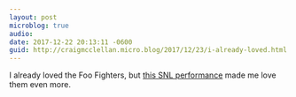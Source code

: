 ```yaml
---
layout: post
microblog: true
audio: 
date: 2017-12-22 20:13:11 -0600
guid: http://craigmcclellan.micro.blog/2017/12/23/i-already-loved.html
---
```

I already loved the Foo Fighters, but [this SNL performance](https://youtu.be/YIZcaYfrIms) made me love them even more.
